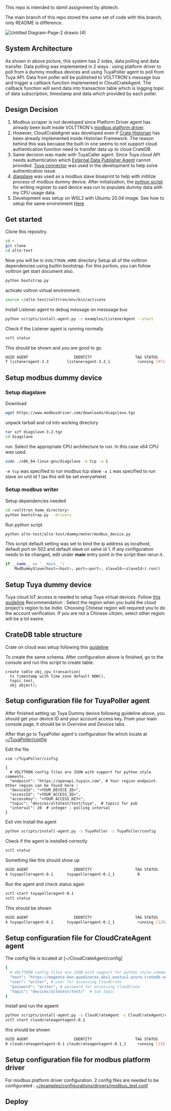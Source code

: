 This repo is intended to sbmit assignment by altotech.

The main branch of this repo stored the same set of code with this branch, only README is difference.


![Untitled Diagram-Page-2 drawio (4)](https://user-images.githubusercontent.com/78077500/196720082-48fef0c7-aaf2-4050-bd90-b5fd8ac35b4d.png)


## System Architecture
As shown in above picture, this system has 2 sides, data polling and data transfer.
Data polling was implemented in 2 ways : using platform driver to poll from a dummy modbus devices and using TuyaPoller agent to poll from Tuya API.
Data from poller will be published to VOLTTRON's message bus and trigger a callback function implemented in CloudCrateAgent.
The callback function will send data into transaction table which is logging topic of data subscription, timestamp and data which provided by each poller.


## Design Decision

1. Modbus scraper is not developed since Platform Driver agent has already been built inside VOLTTRON's [modbus platform driver](https://volttron.readthedocs.io/en/stable/agent-framework/driver-framework/modbus/modbus-driver.html).
2. However, CloudCrateAgnet was developed even if [Crate Historian](https://volttron.readthedocs.io/en/main/agent-framework/historian-agents/crate/crate-historian.html#crate-historian) has been already implemented inside Historian Framework. The reason behind this was becuase the          built-in one seems to not support cloud authentication function need to transfer data up to cloud CrateDB.
3. Same decision was made with TuyaCaller agent. Since Tuya cloud API needs authentication which [External Data Publisher Agent](https://volttron.readthedocs.io/en/main/agent-framework/core-service-agents/external-data/external-data.html) cannot provided. [Tuya connector](https://github.com/tuya/tuya-connector-python) was used in the development to help solve authentication issue.
4. [diagslave](https://www.modbusdriver.com/diagslave.html) was used as a modbus slave blueprint to help with initilize process of modbus dummy device. After initialization, the [python script](https://github.com/anoot-k/alto-test/blob/main/alto-test/dummy/meter/modbus_device.py) for writing register to said device was run to populate dummy data with my CPU usage data.
5. Development was setup on WSL2 with Ubuntu 20.04 image. See how to setup the same environment [Here](https://ubuntu.com/tutorials/install-ubuntu-on-wsl2-on-windows-10#1-overview)


## Get started
Clone this repositry.
```sh
cd ~
git clone 
cd alto-test
```
Now you will be in `$VOLTTRON_HOME` directory
Setup all of the volttron dependencies using builtin bootstrap. For this portion, you can follow volttron get start document also.
```sh
python bootstrap.py
```
activate voltron virtual environment.
```sh
source ~/alto-test/volttron/env/bin/activate
```
Install Listener agent to debug message on messsage bus
```sh
python scripts/install-agent.py -s examples/ListenerAgent --start
```
Check if the Listener agent is running normally
```sh
vctl status
```
This should be shown and you are good to go
```sh
UUID AGENT                    IDENTITY                   TAG STATUS          HEALTH
f listeneragent-3.3        listeneragent-3.3_1            running [9713]  GOOD
```

## Setup modbus dummy device

### Setup diagslave
Download
```sh
wget https://www.modbusdriver.com/downloads/diagslave.tgz
```
unpack tarball and cd into working directory
```sh
tar xzf diagslave-3.2.tgz
cd diagslave
```
run. Select the appropriate CPU architecture to run. In this case x64 CPU was used.
```sh
sudo ./x86_64-linux-gnu/diagslave -m tcp -a 1
```
`-m tcp` was specified to run modbus tcp slave
`-a 1` was specified to run slave on unit id 1 (as this will be set everywhere)

### Setup modbus writer
Setup dependencies needed
```sh
cd <volttron_home_directory>
python bootstrap.py --drivers
```
Run python script
```sh
python alto-test/alto-test/dummy/meter/modbus_device.py
```
This script default setting was set to bind the ip address as localhost, default port on 502 and default slave on salve id 1.
If any configuration needs to be changed, edit under __main__ entry point in the script then rerun it.

```py
if __name__ == '__main__':
    ModDummySlave(host=<host>, port=<port>, slaveId=<slaveId>).run()
```

## Setup Tuya dummy device

Tuya cloud IoT access is needed to setup Tuya virtual devices. Follow [this guideline](https://developer.tuya.com/en/docs/iot/quick-start1?id=K95ztz9u9t89n)
Recommendation : Select the region when you build the cloud project's region to be *India*. Choosing Chinese region will required you to do the account verification. If you are not a Chinese citizen, select other region will be a lot easire.
## CrateDB table structure
Crate on cloud was setup following this [guideline](https://crate.io/blog/visualizing-time-series-data-with-grafana-and-cratedb)

To create the same schema. After configuration above is finished, go to the console and run this script to create table.
```
create table obj_cpu_transaction(
  ts timestamp with time zone default NOW(),
  topic text,
  obj object);
```
## Setup configuration file for TuyaPoller agent

After finished setting up Tuya Dummy device following guideline above, you should get your device ID and your account access key. From your main console page, it should be in *Overview* and *Devices* tabs.

After that go to TuyaPoller agent's configuration file which locate at [~/TuyaPoller/config](https://github.com/anoot-k/alto-test/blob/main/TuyaPoller/config)

Edit the file
```sh
vim ~/TuyaPoller/cinfig
```
```
{
  # VOLTTRON config files are JSON with support for python style comments.
  "endpoint": "https://openapi.tuyain.com", # Your region endpoint. Other region can be found here :  
  "deviceId": "<YOUR_DEVICE_ID>",
  "accessId": "<YOUR_ACCESS_ID>",
  "accessKey": "<YOUR ACCESS_KEY>",
  "topic": "devices/altotest/test/tuya",  # topics for pub
  "interval": 20  # integer : polling interval
}
```
Exit vim
Install the agent
```sh
python scripts/install-agent.py -s TuyaPoller -c TuyaPoller/config
```
Check if the agent is installed correctly
```sh
vctl status
```
Something like this should show up
```sh
UUID AGENT                    IDENTITY                   TAG STATUS          HEALTH
4 tuyapolleragent-0.1      tuyapolleragent-0.1_1          0               
```
Run the agent and check status again
```sh
vctl start tuyapolleragent-0.1
vctl status
```
This should be shown
```sh
UUID AGENT                    IDENTITY                   TAG STATUS          HEALTH
4 tuyapolleragent-0.1      tuyapolleragent-0.1_1          running [1292]  GOOD
```

## Setup configuration file for CloudCrateAgent agent

The config file is located at [~/CloudCrateAgent/config]
```sh
{
  # VOLTTRON config files are JSON with support for python style comments.
  "host": "https://magenta-ben-quadinaros.aks1.eastus2.azure.cratedb.net:4200/",  # Hostname for crateDB instances
  "user": "writer", # user for accessing CloudCrate
  "password": "writer", # password for accessing CloudCrate
  "topic": "devices/altotest/test/"  # Sub topic
}
```
Install and run the agaent
```sh
python scripts/install-agent.py -s CloudCrateAgent -c CloudCrateAgent/config
vctl start cloudcrateagentagent-0.1
```
this should be shown
```sh
UUID AGENT                    IDENTITY                   TAG STATUS          HEALTH
0 cloudcrateagentagent-0.1 cloudcrateagentagent-0.1_1     running [1187]  GOOD
```


## Setup configuration file for modbus platform driver
For modbus platform driver configuration. 2 config files are needed to be configurated : [~/examples/configurations/drivers/modbus_test.conf](https://github.com/anoot-k/alto-test/blob/assignment-branch/examples/configurations/drivers/modbus_test.conf)

## Deploy





